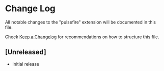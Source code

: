 # Change Log

All notable changes to the "pulsefire" extension will be documented in this file.

Check [Keep a Changelog](http://keepachangelog.com/) for recommendations on how to structure this file.

## [Unreleased]

- Initial release